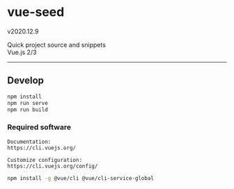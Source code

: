 # vue-seed
v2020.12.9

Quick project source and snippets  
Vue.js 2/3  


----------------------------

## Develop

```BASH
npm install
npm run serve
npm run build
```

### Required software

    Documentation:  
    https://cli.vuejs.org/

    Customize configuration:  
    https://cli.vuejs.org/config/

```BASH
npm install -g @vue/cli @vue/cli-service-global

```

